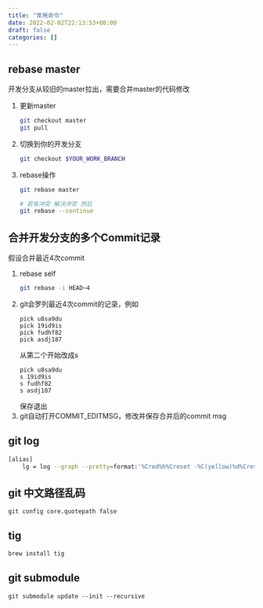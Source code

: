 ```yaml
---
title: "常用命令"
date: 2022-02-02T22:13:53+08:00
draft: false
categories: []
---
```


## rebase master

开发分支从较旧的master拉出，需要合并master的代码修改

1. 更新master
    ```sh
    git checkout master
    git pull
    ```
2. 切换到你的开发分支
    ```sh
    git checkout $YOUR_WORK_BRANCH 
    ```
3. rebase操作
    ```sh
    git rebase master
    
    # 若有冲突 解决冲突 然后
    git rebase --continue
    ```

## 合并开发分支的多个Commit记录

假设合并最近4次commit

1. rebase self
    ```sh
    git rebase -i HEAD~4
    ```
2. git会罗列最近4次commit的记录，例如
    ```
    pick u8sa9du
    pick 19id9is
    pick fudhf82
    pick asdj187
    ```
    从第二个开始改成s
    ```
    pick u8sa9du
    s 19id9is
    s fudhf82
    s asdj187
    ```
    保存退出
3. git自动打开COMMIT_EDITMSG，修改并保存合并后的commit msg

## git log


```sh
[alias]
    lg = log --graph --pretty=format:'%Cred%h%Creset -%C(yellow)%d%Creset %s %Cgreen(%cr)%Creset' --abbrev-commit --date=relative
```

## git 中文路径乱码

```
git config core.quotepath false
```

## tig

```sh
brew install tig
```

## git submodule

```
git submodule update --init --recursive
```